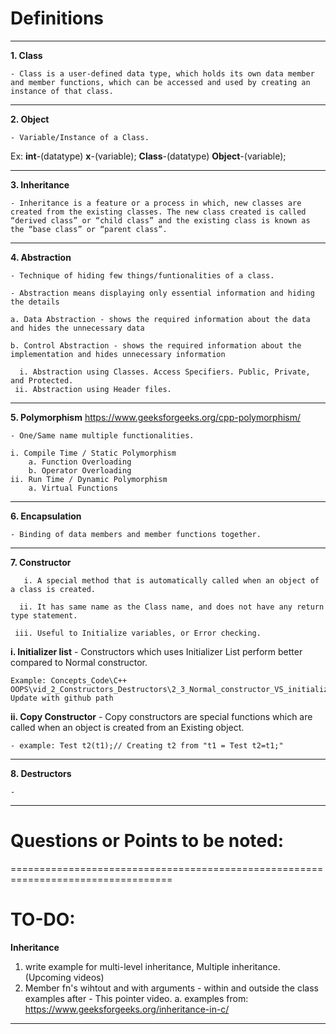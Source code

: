 # Definitions

__________________________________________________________________________________

**1. Class**
    
    - Class is a user-defined data type, which holds its own data member and member functions, which can be accessed and used by creating an instance of that class. 

__________________________________________________________________________________

**2. Object**
    
    - Variable/Instance of a Class. 

Ex: 
        **int**-(datatype) **x**-(variable);
        **Class**-(datatype) **Object**-(variable);

__________________________________________________________________________________

**3. Inheritance**
    
    - Inheritance is a feature or a process in which, new classes are created from the existing classes. The new class created is called “derived class” or “child class” and the existing class is known as the “base class” or “parent class”.

__________________________________________________________________________________

**4. Abstraction**
    
    - Technique of hiding few things/funtionalities of a class.
    
    - Abstraction means displaying only essential information and hiding the details

    a. Data Abstraction - shows the required information about the data and hides the unnecessary data
    
    b. Control Abstraction - shows the required information about the implementation and hides unnecessary information

      i. Abstraction using Classes. Access Specifiers. Public, Private, and Protected.
     ii. Abstraction using Header files. 

__________________________________________________________________________________

**5. Polymorphism**  https://www.geeksforgeeks.org/cpp-polymorphism/
    
    - One/Same name multiple functionalities.

    i. Compile Time / Static Polymorphism
        a. Function Overloading
        b. Operator Overloading
    ii. Run Time / Dynamic Polymorphism
        a. Virtual Functions

__________________________________________________________________________________

**6. Encapsulation**
    
    - Binding of data members and member functions together.

__________________________________________________________________________________

**7. Constructor**
    
       i. A special method that is automatically called when an object of a class is created.
    
      ii. It has same name as the Class name, and does not have any return type statement. 

     iii. Useful to Initialize variables, or Error checking.

**i. Initializer list**
    - Constructors which uses Initializer List perform better compared to Normal constructor. 
    
    Example: Concepts_Code\C++ OOPS\vid_2_Constructors_Destructors\2_3_Normal_constructor_VS_initializer_list.cpp Update with github path

**ii. Copy Constructor** 
    - Copy constructors are special functions which are called when an object is created from an Existing object. 

    - example: Test t2(t1);// Creating t2 from "t1 = Test t2=t1;"

__________________________________________________________________________________

**8. Destructors**

    - 


__________________________________________________________________________________

# Questions or Points to be noted: 

==================================================================================

# TO-DO: 

**Inheritance**

1. write example for multi-level inheritance, Multiple inheritance.(Upcoming videos)
2. Member fn's wihtout and with arguments - within and outside the class examples after - This pointer video. 
    a. examples from: https://www.geeksforgeeks.org/inheritance-in-c/
    
----------------------------------------------------------------------------------